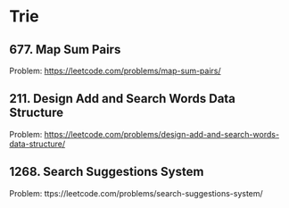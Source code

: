 # Trie

## 677. Map Sum Pairs

Problem: https://leetcode.com/problems/map-sum-pairs/

## 211. Design Add and Search Words Data Structure

Problem: https://leetcode.com/problems/design-add-and-search-words-data-structure/

## 1268. Search Suggestions System

Problem: ttps://leetcode.com/problems/search-suggestions-system/
